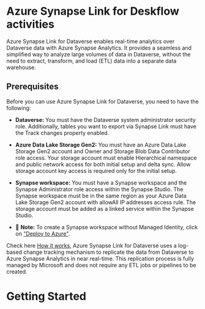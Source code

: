 # Azure Synapse Link for Deskflow activities
Azure Synapse Link for Dataverse enables real-time analytics over Dataverse data with Azure Synapse Analytics. It provides a seamless and simplified way to analyze large volumes of data in Dataverse, without the need to extract, transform, and load (ETL) data into a separate data warehouse.

## Prerequisites
Before you can use Azure Synapse Link for Dataverse, you need to have the following:

- **Dataverse:** You must have the Dataverse system administrator security role. Additionally, tables you want to export via Synapse Link must have the Track changes property enabled. 

- **Azure Data Lake Storage Gen2:** You must have an Azure Data Lake Storage Gen2 account and Owner and Storage Blob Data Contributor role access. Your storage account must enable Hierarchical namespace and public network access for both initial setup and delta sync. Allow storage account key access is required only for the initial setup.

- **Synapse workspace:** You must have a Synapse workspace and the Synapse Administrator role access within the Synapse Studio. The Synapse workspace must be in the same region as your Azure Data Lake Storage Gen2 account with allowAll IP addresses access rule. The storage account must be added as a linked service within the Synapse Studio. 
- :memo: **Note:** To create a Synapse workspace without Managed Identity, click on ["Deploy to Azure"](https://github.com/biswapm/DesktopFlow-BYODL/tree/main/Control%20Center/Flow%20Monitoring/Flow%20Monitoring%20with%20Azure%20Synapse%20link/Synpase-workspace-without-managed%20identity-azure-templates).

Check here [How it works](https://learn.microsoft.com/en-us/power-apps/maker/data-platform/export-to-data-lake), 
Azure Synapse Link for Dataverse uses a log-based change tracking mechanism to replicate the data from Dataverse to Azure Synapse Analytics in near real-time. This replication process is fully managed by Microsoft and does not require any ETL jobs or pipelines to be created.

# Getting Started

